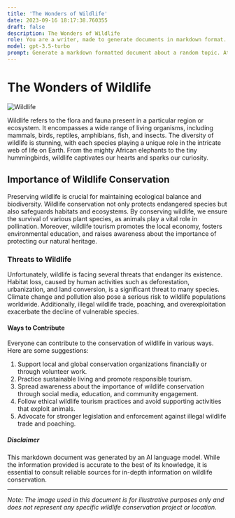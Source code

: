 ```yaml
---
title: 'The Wonders of Wildlife'
date: 2023-09-16 18:17:38.760355
draft: false
description: The Wonders of Wildlife
role: You are a writer, made to generate documents in markdown format. It is very important that all of the documents you generate are in valid markdown format.
model: gpt-3.5-turbo
prompt: Generate a markdown formatted document about a random topic. At the bottom, include a disclaimer explaining that the document was generated by you. The first line of the document should be the title. Make sure that the entire document is in proper markdown format, using a mix of various tags to make the document visually appealing.
---
```


# The Wonders of Wildlife

![Wildlife](https://www.example.com/images/wildlife.jpg)

Wildlife refers to the flora and fauna present in a particular region or ecosystem. It encompasses a wide range of living organisms, including mammals, birds, reptiles, amphibians, fish, and insects. The diversity of wildlife is stunning, with each species playing a unique role in the intricate web of life on Earth. From the mighty African elephants to the tiny hummingbirds, wildlife captivates our hearts and sparks our curiosity.

## Importance of Wildlife Conservation

Preserving wildlife is crucial for maintaining ecological balance and biodiversity. Wildlife conservation not only protects endangered species but also safeguards habitats and ecosystems. By conserving wildlife, we ensure the survival of various plant species, as animals play a vital role in pollination. Moreover, wildlife tourism promotes the local economy, fosters environmental education, and raises awareness about the importance of protecting our natural heritage.

### Threats to Wildlife

Unfortunately, wildlife is facing several threats that endanger its existence. Habitat loss, caused by human activities such as deforestation, urbanization, and land conversion, is a significant threat to many species. Climate change and pollution also pose a serious risk to wildlife populations worldwide. Additionally, illegal wildlife trade, poaching, and overexploitation exacerbate the decline of vulnerable species.

#### Ways to Contribute

Everyone can contribute to the conservation of wildlife in various ways. Here are some suggestions:

1. Support local and global conservation organizations financially or through volunteer work.
2. Practice sustainable living and promote responsible tourism.
3. Spread awareness about the importance of wildlife conservation through social media, education, and community engagement.
4. Follow ethical wildlife tourism practices and avoid supporting activities that exploit animals.
5. Advocate for stronger legislation and enforcement against illegal wildlife trade and poaching.

##### Disclaimer

This markdown document was generated by an AI language model. While the information provided is accurate to the best of its knowledge, it is essential to consult reliable sources for in-depth information on wildlife conservation.

---

*Note: The image used in this document is for illustrative purposes only and does not represent any specific wildlife conservation project or location.*